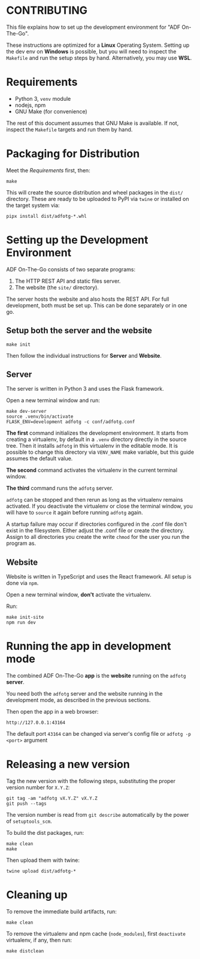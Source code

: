CONTRIBUTING
============

This file explains how to set up the development environment
for "ADF On-The-Go".

These instructions are optimized for a **Linux** Operating
System. Setting up the dev env on **Windows** is possible,
but you will need to inspect the `Makefile` and run the setup
steps by hand. Alternatively, you may use **WSL**.


Requirements
============

* Python 3, `venv` module
* nodejs, npm
* GNU Make (for convenience)

The rest of this document assumes that GNU Make is available. If not,
inspect the `Makefile` targets and run them by hand.


Packaging for Distribution
==========================

Meet the *Requirements* first, then:

```
make
```

This will create the source distribution and wheel packages
in the `dist/` directory. These are ready to be uploaded to PyPI
via `twine` or installed on the target system via:

```
pipx install dist/adfotg-*.whl
```


Setting up the Development Environment
======================================

ADF On-The-Go consists of two separate programs:

1. The HTTP REST API and static files server.
2. The website (the `site/` directory).

The server hosts the website and also hosts the REST API. For full
development, both must be set up. This can be done separately or
in one go.


Setup both the server and the website
-------------------------------------

```
make init
```

Then follow the individual instructions for **Server** and **Website**.


Server
------

The server is written in Python 3 and uses the Flask framework.

Open a new terminal window and run:

```
make dev-server
source .venv/bin/activate
FLASK_ENV=development adfotg -c conf/adfotg.conf
```

**The first** command initializes the development environment. It starts
from creating a virtualenv, by default in a `.venv` directory directly
in the source tree. Then it installs `adfotg` in this virtualenv in
the editable mode. It is possible to change this directory via
`VENV_NAME` make variable, but this guide assumes the default value.

**The second** command activates the virtualenv in the current terminal
window.

**The third** command runs the `adfotg` server.

`adfotg` can be stopped and then rerun as long as the virtualenv
remains activated. If you deactivate the virtualenv or close the
terminal window, you will have to `source` it again before running
`adfotg` again.

A startup failure may occur if directories configured in the .conf file
don't exist in the filesystem. Either adjust the .conf file or create
the directory. Assign to all directories you create the write `chmod`
for the user you run the program as.


Website
-------

Website is written in TypeScript and uses the React framework. All
setup is done via `npm`.

Open a new terminal window, **don't** activate the virtualenv.

Run:

```
make init-site
npm run dev
```


Running the app in development mode
===================================

The combined ADF On-The-Go **app** is the **website** running on the
`adfotg` **server**.

You need both the `adfotg` server and the website running in the
development mode, as described in the previous sections.

Then open the app in a web browser:
```
http://127.0.0.1:43164
```

The default port `43164` can be changed via server's config file
or `adfotg -p <port>` argument


Releasing a new version
=======================

Tag the new version with the following steps, substituting the proper
version number for `X.Y.Z`:

```
git tag -am "adfotg vX.Y.Z" vX.Y.Z
git push --tags
```

The version number is read from `git describe` automatically by the power
of `setuptools_scm`.

To build the dist packages, run:
```
make clean
make
```

Then upload them with twine:

```
twine upload dist/adfotg-*
```


Cleaning up
===========

To remove the immediate build artifacts, run:
```
make clean
```

To remove the virtualenv and npm cache (`node_modules`), first
`deactivate` virtualenv, if any, then run:
```
make distclean
```
